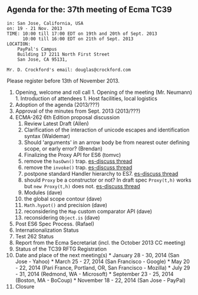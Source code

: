 <img src="../images/Ecma_RVB-003.jpg"
     align="right" alt="" />

## Agenda for the: 37th meeting of Ecma TC39

    in: San Jose, California, USA
    on: 19 - 21 Nov. 2013
    TIME: 10:00 till 17:00 EDT on 19th and 20th of Sept. 2013
          10:00 till 16:00 EDT on 21th of Sept. 2013
    LOCATION:
        PayPal's Campus
        Building 17 2211 North First Street
        San Jose, CA 95131,

    Mr. D. Crockford's email: douglas@crockford.com

Please register before 13th of November 2013.

  1. Opening, welcome and roll call
    1. Opening of the meeting (Mr. Neumann)
    1. Introduction of attendees
    1. Host facilities, local logistics
  1. Adoption of the agenda (2013/???)
  1. Approval of the minutes from Sept. 2013 (2013/???)
  1. ECMA-262 6th Edition proposal discussion
     1. Review Latest Draft (Allen)
     1. Clarification of the interaction of unicode escapes and identification syntax (Waldemar)
     1. Should 'arguments' in an arrow body be from nearest outer defining scope, or early error? (Brendan)
     1. Finalizing the Proxy API for ES6 (tomvc)
       1. remove the `hasOwn()` trap. [es-discuss thread](http://esdiscuss.org/topic/removing-proxy-hasown-trap-was-invoke-and-implicit-method-calls)
       1. remove the `invoke()` trap. [es-discuss thread](http://esdiscuss.org/topic/invoke-and-implicit-method-calls)
       1. postpone standard Handler hierarchy to ES7. [es-discuss thread](http://esdiscuss.org/topic/invoke-and-implicit-method-calls)
       1. should `Proxy` be a constructor or not? In draft spec `Proxy(t,h)` works but `new Proxy(t,h)` does not. [es-discuss thread](http://esdiscuss.org/topic/has-the-syntax-for-proxies-been-finalized)
     1. Modules (dave)
     1. the global scope contour (dave)
     1. `Math.hypot()` and precision (dave)
     1. reconsidering the `Map` custom comparator API (dave)
     1. reconsidering `Object.is` (dave)
  1. Post ES6 Spec Process. (Rafael)
  1. Internationalization Status
  1. Test 262 Status
  2. Report from the Ecma Secretariat (incl. the October 2013 CC meeting)
  3. Status of the TC39 RFTG Registration
  1. Date and place of the next meeting(s)
    * January 28 - 30, 2014 (San Jose - Yahoo)
    * March 25 - 27, 2014 (San Francisco - Google)
    * May 20 - 22, 2014 (Pari France, Portland, OR, San Francisco - Mozilla)
    * July  29 - 31, 2014 (Redmond, WA - Microsoft)
    * September 23 - 25, 2014 (Boston, MA - BoCoup)
    * November 18 - 22, 2014 (San Jose - PayPal)
  1.  Closure
